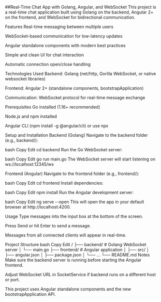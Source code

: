 ##Real-Time Chat App with Golang, Angular, and WebSocket
This project is a real-time chat application built using Golang on the backend, Angular 2+ on the frontend, and WebSocket for bidirectional communication.

Features
Real-time messaging between multiple users

WebSocket-based communication for low-latency updates

Angular standalone components with modern best practices

Simple and clean UI for chat interaction

Automatic connection open/close handling

Technologies Used
Backend: Golang (net/http, Gorilla WebSocket, or native websocket libraries)

Frontend: Angular 2+ (standalone components, bootstrapApplication)

Communication: WebSocket protocol for real-time message exchange

Prerequisites
Go installed (1.16+ recommended)

Node.js and npm installed

Angular CLI (npm install -g @angular/cli) or use npx

Setup and Installation
Backend (Golang)
Navigate to the backend folder (e.g., backend/):

bash
Copy
Edit
cd backend
Run the Go WebSocket server:

bash
Copy
Edit
go run main.go
The WebSocket server will start listening on ws://localhost:12345/ws

Frontend (Angular)
Navigate to the frontend folder (e.g., frontend/):

bash
Copy
Edit
cd frontend
Install dependencies:

bash
Copy
Edit
npm install
Run the Angular development server:

bash
Copy
Edit
ng serve --open
This will open the app in your default browser at http://localhost:4200.

Usage
Type messages into the input box at the bottom of the screen.

Press Send or hit Enter to send a message.

Messages from all connected clients will appear in real-time.

Project Structure
bash
Copy
Edit
/
├── backend/              # Golang WebSocket server
│   └── main.go
├── frontend/             # Angular application
│   ├── src/
│   ├── angular.json
│   ├── package.json
│   └── ...
└── README.md
Notes
Make sure the backend server is running before starting the Angular frontend.

Adjust WebSocket URL in SocketService if backend runs on a different host or port.

This project uses Angular standalone components and the new bootstrapApplication API.
